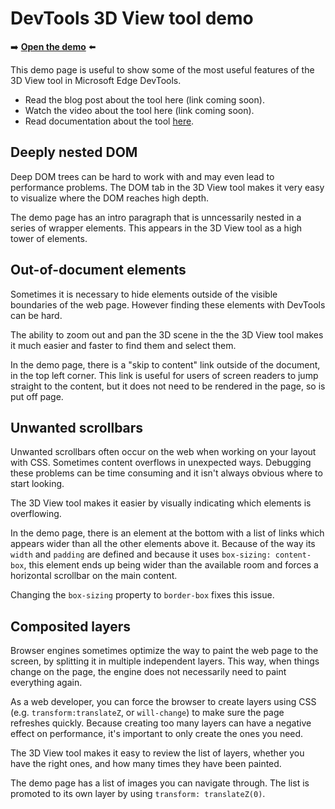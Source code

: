 # DevTools 3D View tool demo

➡️ **[Open the demo](https://microsoftedge.github.io/Demos/devtools-3d/)** ⬅️

This demo page is useful to show some of the most useful features of the 3D View tool in Microsoft Edge DevTools.

* Read the blog post about the tool here (link coming soon).
* Watch the video about the tool here (link coming soon).
* Read documentation about the tool [here](https://learn.microsoft.com/microsoft-edge/devtools-guide-chromium/3d-view/).

## Deeply nested DOM

Deep DOM trees can be hard to work with and may even lead to performance problems. The DOM tab in the 3D View tool makes it very easy to visualize where the DOM reaches high depth.

The demo page has an intro paragraph that is unncessarily nested in a series of wrapper elements. This appears in the 3D View tool as a high tower of elements.

## Out-of-document elements

Sometimes it is necessary to hide elements outside of the visible boundaries of the web page. However finding these elements with DevTools can be hard.

The ability to zoom out and pan the 3D scene in the the 3D View tool makes it much easier and faster to find them and select them.

In the demo page, there is a "skip to content" link outside of the document, in the top left corner. This link is useful for users of screen readers to jump straight to the content, but it does not need to be rendered in the page, so is put off page.

## Unwanted scrollbars

Unwanted scrollbars often occur on the web when working on your layout with CSS. Sometimes content overflows in unexpected ways. Debugging these problems can be time consuming and it isn't always obvious where to start looking.

The 3D View tool makes it easier by visually indicating which elements is overflowing.

In the demo page, there is an element at the bottom with a list of links which appears wider than all the other elements above it. Because of the way its `width` and `padding` are defined and because it uses `box-sizing: content-box`, this element ends up being wider than the available room and forces a horizontal scrollbar on the main content.

Changing the `box-sizing` property to `border-box` fixes this issue.

## Composited layers

Browser engines sometimes optimize the way to paint the web page to the screen, by splitting it in multiple independent layers. This way, when things change on the page, the engine does not necessarily need to paint everything again.

As a web developer, you can force the browser to create layers using CSS (e.g. `transform:translateZ`, or `will-change`) to make sure the page refreshes quickly. Because creating too many layers can have a negative effect on performance, it's important to only create the ones you need.

The 3D View tool makes it easy to review the list of layers, whether you have the right ones, and how many times they have been painted.

The demo page has a list of images you can navigate through. The list is promoted to its own layer by using `transform: translateZ(0)`.
